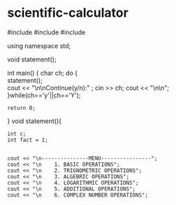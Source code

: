 # scientific-calculator
#include<iostream>
#include<cmath>
#include<algorithm>

using namespace std;

void statement();


int main()
{
	char ch;
	do {	
		statement();	
		cout << "\n\nContinue(y/n):" ;
		cin >> ch;
		cout << "\n\n";
	}while(ch=='y'||ch=='Y');
	
	return 0;
}
void statement(){
	
	
	int c;
	int fact = 1;

	
	cout << "\n---------------MENU----------------";
	cout << "\n    1. BASIC OPERATIONS";
	cout << "\n    2. TRIGNOMETRIC OPERATIONS";
	cout << "\n    3. ALGEBRIC OPERATIONS";
	cout << "\n    4. LOGARITHMIC OPERATIONS";
	cout << "\n    5. ADDITIONAL OPERATIONS";
	cout << "\n    6. COMPLEX NUMBER OPERATIONS";


